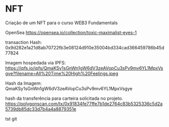 # NFT
Criação de um NFT para o curso WEB3 Fundamentals

OpenSea
https://opensea.io/collection/toxic-maximalist-eyes-1

transaction Hash: 
0x9d282e1a21d8ab70722fb3e08124d910e35004bd334cad366459786b45d77824

Imagem hospedada via IPFS:
https://ipfs.io/ipfs/QmaKSy1sGnWn1gW6dV3zeAVopCu3sPv9mv6YL1MpxVsgye?filename=All%20Time%20High%20Feelings.jpeg

Hash da Imagem:
QmaKSy1sGnWn1gW6dV3zeAVopCu3sPv9mv6YL1MpxVsgye

hash da transferência para carteira solicitada no projeto.
https://polygonscan.com/tx/0x91834fe77ffe7b1de2764c83b5325336c5d2a5739db85dc33d7b4a4a8879351e

tst git
